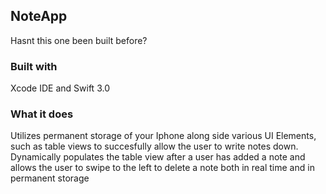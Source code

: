 <h2>NoteApp</h2>
Hasnt this one been built before?

<h3>Built with</h3>
Xcode IDE and Swift 3.0

<h3>What it does</h3>
Utilizes permanent storage of your Iphone along side various UI Elements, such as table views to succesfully allow the user to write notes down.
Dynamically populates the table view after a user has added a note and allows the user to swipe to the left to delete a note both in real time and in permanent storage
